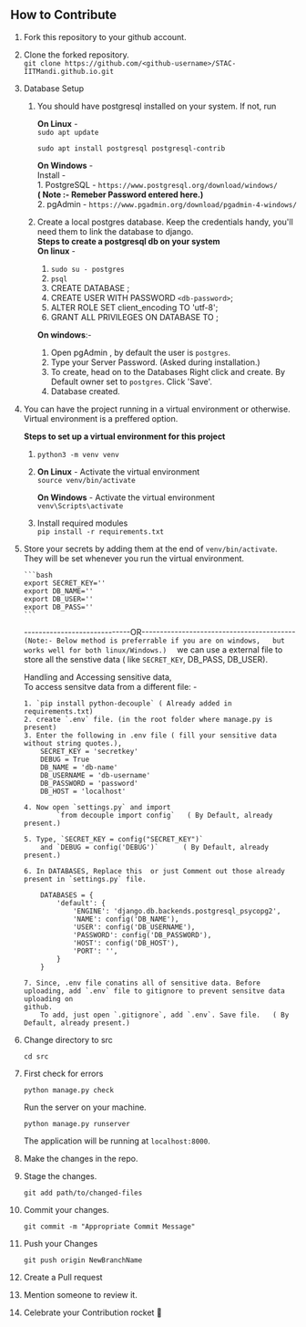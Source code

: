 ## How to Contribute  

1. Fork this repository to your github account.  

2. Clone the forked repository.  
   `git clone https://github.com/<github-username>/STAC-IITMandi.github.io.git`  

3. Database Setup  
   1. You should have postgresql installed on your system. If not, run    
    
      **On Linux** -    
        `sudo apt update`  

        `sudo apt install postgresql postgresql-contrib`  

      **On Windows** -     
         Install -     
            1. PostgreSQL - `https://www.postgresql.org/download/windows/`   
                        **( Note :- Remeber Password entered here.)**  
            2. pgAdmin - `https://www.pgadmin.org/download/pgadmin-4-windows/`   
                            
   2. Create a local postgres database. Keep the credentials handy, you'll need them to link the database to django.  
    **Steps to create a postgresql db on your system**  
      **On linux** -  
       1. `sudo su - postgres`  
       2. `psql`  
       3. CREATE DATABASE <db-name>;  
       4. CREATE USER <db-username> WITH PASSWORD `<db-password>`;  
       5. ALTER ROLE <DB-USERNAME> SET client_encoding TO 'utf-8';  
       6. GRANT ALL PRIVILEGES ON DATABASE <db-name> TO <db-username>;    


      **On windows**:-  
      
        1. Open pgAdmin , by default the user is `postgres`.     
        2. Type your Server Password. (Asked during installation.)    
        3. To create, head on to the Databases Right click and create. By Default owner set to `postgres`. Click 'Save'.  
        4. Database created.  

4. You can have the project running in a virtual environment or otherwise. Virtual environment is a preffered option.  

   **Steps to set up a virtual environment for this project**    
   1. `python3 -m venv venv`  
   2. **On Linux** - Activate the virtual environment  
         `source venv/bin/activate`  

      **On Windows** - Activate the virtual environment  
         `venv\Scripts\activate`  
         
   3. Install required modules  
      `pip install -r requirements.txt`  

5.  Store your secrets by adding them at the end of `venv/bin/activate`. They will be set whenever you run the virtual environment.

        ```bash
        export SECRET_KEY=''
        export DB_NAME=''
        export DB_USER=''
        export DB_PASS=''
        ```
    -----------------------------OR------------------------------------------    
     `(Note:- Below method is preferrable if you are on windows,   but works well for both linux/Windows.)  `
    we can use a external file to store all the senstive data ( like `SECRET_KEY`, DB_PASS, DB_USER).   

    Handling and Accessing sensitive data,   
      To access sensitve data from  a different file: -  

        1. `pip install python-decouple` ( Already added in requirements.txt)   
        2. create `.env` file. (in the root folder where manage.py is present)   
        3. Enter the following in .env file ( fill your sensitive data without string quotes.),  
            SECRET_KEY = 'secretkey'  
            DEBUG = True  
            DB_NAME = 'db-name'  
            DB_USERNAME = 'db-username'  
            DB_PASSWORD = 'password'  
            DB_HOST = 'localhost'  

        4. Now open `settings.py` and import   
                `from decouple import config`   ( By Default, already present.)   

        5. Type, `SECRET_KEY = config("SECRET_KEY")`  
            and `DEBUG = config('DEBUG')`      ( By Default, already present.)  

        6. In DATABASES, Replace this  or just Comment out those already present in `settings.py` file.  

            DATABASES = {   
                'default': {  
                    'ENGINE': 'django.db.backends.postgresql_psycopg2',  
                    'NAME': config('DB_NAME'),  
                    'USER': config('DB_USERNAME'),  
                    'PASSWORD': config('DB_PASSWORD'),  
                    'HOST': config('DB_HOST'),  
                    'PORT': '',  
                }  
            }  

        7. Since, .env file conatins all of sensitive data. Before uploading, add `.env` file to gitignore to prevent sensitve data uploading on
        github.  
            To add, just open `.gitignore`, add `.env`. Save file.   ( By Default, already present.)  


6.  Change directory to src  
    
    `cd src`

7.  First check for errors 
    
    `python manage.py check`    

    Run the server on your machine.   
    
    `python manage.py runserver`   
    
    The application will be running at `localhost:8000`.  

8.  Make the changes in the repo.

9.  Stage the changes.
    
    `git add path/to/changed-files`

10. Commit your changes.
    
    `git commit -m "Appropriate Commit Message"`

11. Push your Changes
    
    `git push origin NewBranchName`

12. Create a Pull request

13. Mention someone to review it.

14. Celebrate your Contribution rocket :rocket: <!-- flag{thankyou!} -->

